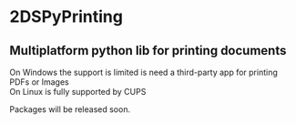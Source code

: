 # 2DSPyPrinting

## Multiplatform python lib for printing documents  
On Windows the support is limited is need a third-party app for printing PDFs or Images  
On Linux is fully supported by CUPS

Packages will be released soon.
